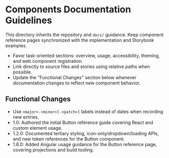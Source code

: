 # Components Documentation Guidelines

This directory inherits the repository and `docs/` guidance. Keep component reference pages synchronized with the implementation and Storybook examples.

- Favor task-oriented sections: overview, usage, accessibility, theming, and web component registration.
- Link directly to source files and stories using relative paths when possible.
- Update the "Functional Changes" section below whenever documentation changes to reflect new component behavior.

## Functional Changes
- Use `<major>.<minor>[.<patch>]` labels instead of dates when recording new entries.
- 1.0: Authored the initial Button reference guide covering React and custom element usage.
- 1.2.0: Documented tertiary styling, icon-only/dropdown/loading APIs, and new token references for the Button component.
- 1.8.0: Added Angular usage guidance for the Button reference page, covering projections and build tooling.
